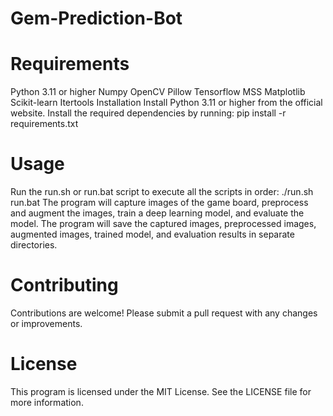 # Gem-Prediction-Bot
# Requirements
Python 3.11 or higher
Numpy
OpenCV
Pillow
Tensorflow
MSS
Matplotlib
Scikit-learn
Itertools
Installation
Install Python 3.11 or higher from the official website.
Install the required dependencies by running:
pip install -r requirements.txt
# Usage
Run the run.sh or run.bat script to execute all the scripts in order:
./run.sh
run.bat
The program will capture images of the game board, preprocess and augment the images, train a deep learning model, and evaluate the model.
The program will save the captured images, preprocessed images, augmented images, trained model, and evaluation results in separate directories.
# Contributing
Contributions are welcome! Please submit a pull request with any changes or improvements.
# License
This program is licensed under the MIT License. See the LICENSE file for more information.
